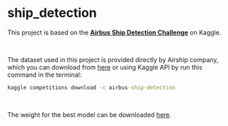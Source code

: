 # ship_detection

This project is based on the [**Airbus Ship Detection Challenge**](https://www.kaggle.com/c/airbus-ship-detection) on Kaggle.

<br/>

The dataset used in this project is provided directly by Airship company, which you can download from [here](https://www.kaggle.com/c/airbus-ship-detection/data) or using Kaggle API by run this command in the terminal:

```cmd
kaggle competitions download -c airbus-ship-detection
```

<br/>

The weight for the best model can be downloaded [here](https://uchicagoedu-my.sharepoint.com/:u:/g/personal/jingxuanw_uchicago_edu/ETWpCfU05oNPpFNp2l4JIjYB2gMCphSc4x9NgUr7KoNUDg?e=eHyske).

